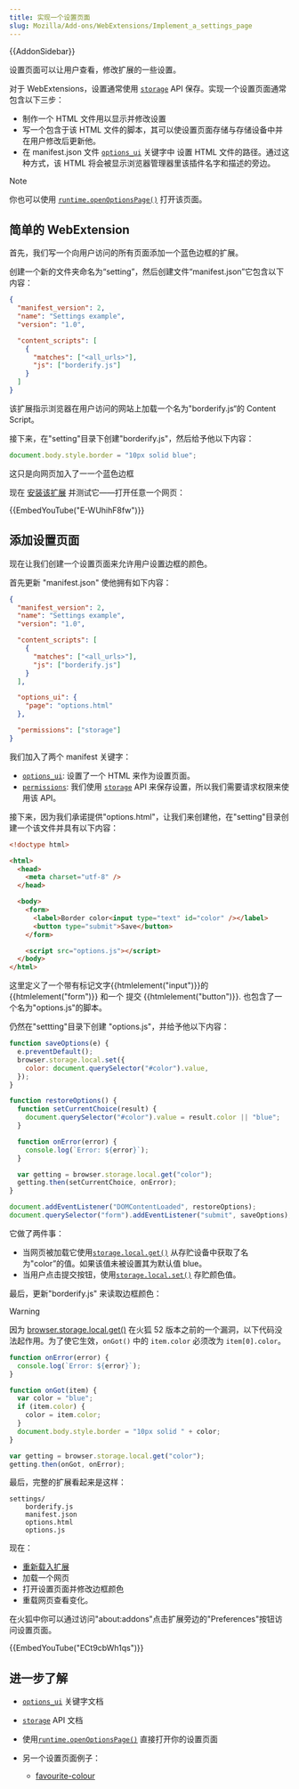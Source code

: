 ```yaml
---
title: 实现一个设置页面
slug: Mozilla/Add-ons/WebExtensions/Implement_a_settings_page
---
```


{{AddonSidebar}}

设置页面可以让用户查看，修改扩展的一些设置。

对于 WebExtensions，设置通常使用 [`storage`](/zh-CN/docs/Mozilla/Add-ons/WebExtensions/API/storage) API 保存。实现一个设置页面通常包含以下三步：

- 制作一个 HTML 文件用以显示并修改设置
- 写一个包含于该 HTML 文件的脚本，其可以使设置页面存储与存储设备中并在用户修改后更新他。
- 在 manifest.json 文件 [`options_ui`](/zh-CN/docs/Mozilla/Add-ons/WebExtensions/manifest.json/options_ui) 关键字中 设置 HTML 文件的路径。通过这种方式，该 HTML 将会被显示浏览器管理器里该插件名字和描述的旁边。

> [!NOTE]
> 你也可以使用 [`runtime.openOptionsPage()`](/zh-CN/docs/Mozilla/Add-ons/WebExtensions/API/runtime/openOptionsPage) 打开该页面。

## 简单的 WebExtension

首先，我们写一个向用户访问的所有页面添加一个蓝色边框的扩展。

创建一个新的文件夹命名为“setting”，然后创建文件“manifest.json”它包含以下内容：

```json
{
  "manifest_version": 2,
  "name": "Settings example",
  "version": "1.0",

  "content_scripts": [
    {
      "matches": ["<all_urls>"],
      "js": ["borderify.js"]
    }
  ]
}
```

该扩展指示浏览器在用户访问的网站上加载一个名为"borderify.js“的 Content Script。

接下来，在"setting"目录下创建"borderify.js"，然后给予他以下内容：

```js
document.body.style.border = "10px solid blue";
```

这只是向网页加入了一一个蓝色边框

现在 [安装该扩展](/zh-CN/Add-ons/WebExtensions/Temporary_Installation_in_Firefox) 并测试它——打开任意一个网页：

{{EmbedYouTube("E-WUhihF8fw")}}

## 添加设置页面

现在让我们创建一个设置页面来允许用户设置边框的颜色。

首先更新 "manifest.json" 使他拥有如下内容：

```json
{
  "manifest_version": 2,
  "name": "Settings example",
  "version": "1.0",

  "content_scripts": [
    {
      "matches": ["<all_urls>"],
      "js": ["borderify.js"]
    }
  ],

  "options_ui": {
    "page": "options.html"
  },

  "permissions": ["storage"]
}
```

我们加入了两个 manifest 关键字：

- [`options_ui`](/zh-CN/docs/Mozilla/Add-ons/WebExtensions/manifest.json/options_ui): 设置了一个 HTML 来作为设置页面。
- [`permissions`](/zh-CN/docs/Mozilla/Add-ons/WebExtensions/manifest.json/permissions): 我们使用 [`storage`](/zh-CN/docs/Mozilla/Add-ons/WebExtensions/API/storage) API 来保存设置，所以我们需要请求权限来使用该 API。

接下来，因为我们承诺提供"options.html"，让我们来创建他，在"setting"目录创建一个该文件并具有以下内容：

```html
<!doctype html>

<html>
  <head>
    <meta charset="utf-8" />
  </head>

  <body>
    <form>
      <label>Border color<input type="text" id="color" /></label>
      <button type="submit">Save</button>
    </form>

    <script src="options.js"></script>
  </body>
</html>
```

这里定义了一个带有标记文字{{htmlelement("input")}}的 {{htmlelement("form")}} 和一个 提交 {{htmlelement("button")}}. 也包含了一个名为"options.js"的脚本。

仍然在"settting"目录下创建 "options.js"，并给予他以下内容：

```js
function saveOptions(e) {
  e.preventDefault();
  browser.storage.local.set({
    color: document.querySelector("#color").value,
  });
}

function restoreOptions() {
  function setCurrentChoice(result) {
    document.querySelector("#color").value = result.color || "blue";
  }

  function onError(error) {
    console.log(`Error: ${error}`);
  }

  var getting = browser.storage.local.get("color");
  getting.then(setCurrentChoice, onError);
}

document.addEventListener("DOMContentLoaded", restoreOptions);
document.querySelector("form").addEventListener("submit", saveOptions);
```

它做了两件事：

- 当网页被加载它使用[`storage.local.get()`](/zh-CN/docs/Mozilla/Add-ons/WebExtensions/API/storage/StorageArea/get) 从存贮设备中获取了名为"color”的值。如果该值未被设置其为默认值 blue。
- 当用户点击提交按钮，使用[`storage.local.set()`](/zh-CN/docs/Mozilla/Add-ons/WebExtensions/API/storage/StorageArea/set) 存贮颜色值。

最后，更新"borderify.js" 来读取边框颜色：

> [!WARNING]
> 因为 [browser.storage.local.get()](/zh-CN/docs/Mozilla/Add-ons/WebExtensions/API/storage/StorageArea/get) 在火狐 52 版本之前的一个漏洞，以下代码没法起作用。为了使它生效，`onGot()` 中的 `item.color` 必须改为 `item[0].color`。

```js
function onError(error) {
  console.log(`Error: ${error}`);
}

function onGot(item) {
  var color = "blue";
  if (item.color) {
    color = item.color;
  }
  document.body.style.border = "10px solid " + color;
}

var getting = browser.storage.local.get("color");
getting.then(onGot, onError);
```

最后，完整的扩展看起来是这样：

```
settings/
    borderify.js
    manifest.json
    options.html
    options.js
```

现在：

- [重新载入扩展](/zh-CN/Add-ons/WebExtensions/Temporary_Installation_in_Firefox#Reloading_a_temporary_add-on)
- 加载一个网页
- 打开设置页面并修改边框颜色
- 重载网页查看变化。

在火狐中你可以通过访问"about:addons"点击扩展旁边的"Preferences"按钮访问设置页面。

{{EmbedYouTube("ECt9cbWh1qs")}}

## 进一步了解

- [`options_ui`](/zh-CN/docs/Mozilla/Add-ons/WebExtensions/manifest.json/options_ui) 关键字文档
- [`storage`](/zh-CN/docs/Mozilla/Add-ons/WebExtensions/API/storage) API 文档
- 使用[`runtime.openOptionsPage()`](/zh-CN/docs/Mozilla/Add-ons/WebExtensions/API/runtime/openOptionsPage) 直接打开你的设置页面
- 另一个设置页面例子：

  - [favourite-colour](https://github.com/mdn/webextensions-examples/tree/main/favourite-colour)
